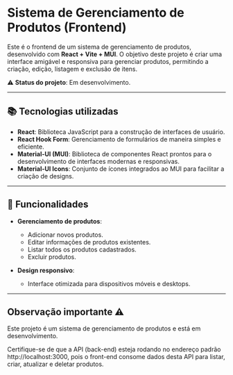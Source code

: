 # Sistema de Gerenciamento de Produtos (Frontend)

Este é o frontend de um sistema de gerenciamento de produtos, desenvolvido com **React + Vite + MUI**. O objetivo deste projeto é criar uma interface amigável e responsiva para gerenciar produtos, permitindo a criação, edição, listagem e exclusão de itens.

⚠️ **Status do projeto**: Em desenvolvimento.

---

## 📚 Tecnologias utilizadas

- **React**: Biblioteca JavaScript para a construção de interfaces de usuário.
- **React Hook Form**: Gerenciamento de formulários de maneira simples e eficiente.
- **Material-UI (MUI)**: Biblioteca de componentes React prontos para o desenvolvimento de interfaces modernas e responsivas.
- **Material-UI Icons**: Conjunto de ícones integrados ao MUI para facilitar a criação de designs.

---

## 🚀 Funcionalidades

- **Gerenciamento de produtos**:
  - Adicionar novos produtos.
  - Editar informações de produtos existentes.
  - Listar todos os produtos cadastrados.
  - Excluir produtos.

- **Design responsivo**:
  - Interface otimizada para dispositivos móveis e desktops.

---
## Observação importante ⚠️
Este projeto é um sistema de gerenciamento de produtos e está em desenvolvimento.

Certifique-se de que a API (back-end) esteja rodando no endereço padrão http://localhost:3000, pois o front-end consome dados desta API para listar, criar, atualizar e deletar produtos.
